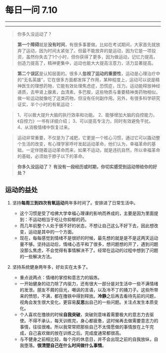 # 每日一问 7.10 # 

---
<!-- toc -->
---

>你多久没运动了？

>**第一个障碍**就是**没有时间**，有很多事要做。比如在考试期间，大家首先就放弃了运动，因为时间太紧张了。但最不能放弃的是运动，因为它是一项投资，虽然你失去了1个小时，但你获得了更多，因为做运动，记忆力提高，创造力提高了，精神更集中，运动也能大大提高注意力，活力显著提高。

>**第二个误区**是认知层面的。很多人**忽视了运动的重要性**，运动是心理治疗中的“无名英雄”，它在很多方面都发挥了作用，某种程度上，运动可以说是精神医生的理想药物，它能有效处理焦虑症，恐慌症，压力。运动能释放神经递质，去甲肾上腺素，血清素，多巴胺，这些物质与重要精神类药物相似，做一轮运动就像吃了这类药物，但没有任何副作用。另外，有很多科学研究证实，半个小时的有氧运动：

>1、可以极大提升大脑的执行效率和功能。
>2、能够增加大脑的自控能力，《自控力》一书有详细介绍；
>3、可以提高专注力，同时有效避免干扰。
>4、从消极情绪中恢复过来。

>运动非常重要，不仅是为了减肥，它更是一个核心习惯，通过它可以撬动整个生活的改变，有心理学家呼吁发起运动革命，他们认为，幸福革命的基础，一定伴随着运动革命而来，如果不运动，就是违抗自然，所以幸福革命的基础，必须始于脖子以下的革命。


>**你多久没运动了？**
>**有没有一段经历或时期，你切实感受到运动带给你的好处？**

## 运动的益处 ##

1. 坚持**每周三到四次有氧运动**两年多时间了。安排进了日常生活中。
   - 这个习惯是受了哈佛大学幸福心理课的影响而养成的，主要是因为里面提到：不运动相当于吃让你抑郁的药。
   - 而几年前整个人处于很不好的状态，不想让自己这么不好下去，因此想改变，运动是其中的一个方面。
   - 现在，每每感觉到情绪不是很好的时候，最先想的就是是不是这两天运动量不够。坚持运动后，情绪心态平和了很多，想问题想的开了，遇到问题没那么焦虑，不会觉得有事情解决不了。经常在运动的过程中想到了问题的一些解决方法。

2. 坚持系统健身两年多，好处实在太多了。
   - 重点说两点：情绪的掌控和意志力的锻炼。
   - 一开始健身的动力除了内驱力，还有很大一部分是对生活中一些不满情绪的发泄。朋友不屑的目光，嘲讽的言语，以及冷不丁的捅刀子。这些所带来的愤怒，不满，都在撸铁中得到释放。**冷静**之后再去看待先前的问题，视角会发生很大变化，更容易**反思**出自己的一些问题。关注点发生本质变化。
   - 个人喜欢在撸铁的时候**自我突破**，突破则意味着需要极大的意志力去驱使。不得不承认，每天训练完，身心都疲惫，这时候再去做需要意志力的事情，往往很难。所以我常常把那些自己不太情愿做的事情放在上午完成，自己喜欢做的放在训练之后。完成度通常都很高。
   - 与不健身之前相比较，每个月的休息日，并不会出现之前的自我放纵，自我堕落。**很清楚自己在什么时间做什么事情**。












